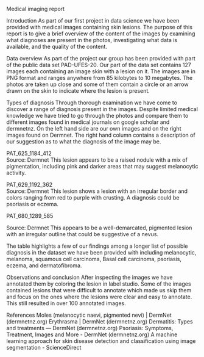 Medical imaging report

Introduction
As part of our first project in data science we have been provided with medical images containing skin lesions. The purpose of this report is to give a brief overview of the content of the images by examining what diagnoses are present in the photos, investigating what data is available, and the quality of the content.

Data overview
As part of the project our group has been provided with part of the public data set PAD-UFES-20. Our part of the data set contains 127 images each containing an image skin with a lesion on it. The images are in PNG format and ranges anywhere from 85 kilobytes to 10 megabytes. The photos are taken up close and some of them contain a circle or an arrow drawn on the skin to indicate where the lesion is present.

Types of diagnosis
Through thorough examination we have come to discover a range of diagnosis present in the images. Despite limited medical knowledge we have tried to go through the photos and compare them to different images found in medical journals on google scholar and dermnetnz. On the left hand side are our own images and on the right images found on Dermnet. The right hand column contains a description of our suggestion as to what the diagnosis of the image may be. 

 
PAT_625_1184_412	 
Source: Dermnet	This lesion appears to be a raised nodule with a mix of pigmentation, including pink and darker areas that may suggest melanocytic activity.
 
PAT_629_1192_362	 
Source: Dermnet	This lesion shows a lesion with an irregular border and colors ranging from red to purple with crusting. A diagnosis could be psoriasis or eczema.
 
PAT_680_1289_585
	 
Source: Dermnet	This appears to be a well-demarcated, pigmented lesion with an irregular outline that could be suggestive of a nevus.

The table highlights a few of our findings among a longer list of possible diagnosis in the dataset we have been provided with including melanocytic, melanoma, squamous cell carcinoma, Basal cell carcinoma, psoriasis, eczema, and dermatofibroma. 

Observations and conclusion
After inspecting the images we have annotated them by coloring the lesion in label studio. Some of the images contained lesions that were difficult to annotate which made us skip them and focus on the ones where the lesions were clear and easy to annotate. This still resulted in over 100 annotated images. 

References 
Moles (melanocytic naevi, pigmented nevi) | DermNet (dermnetnz.org)
Erythrasma | DermNet (dermnetnz.org)
Dermatitis: Types and treatments — DermNet (dermnetnz.org)
Psoriasis: Symptoms, Treatment, Images and More - DermNet (dermnetnz.org)
A machine learning approach for skin disease detection and classification using image segmentation - ScienceDirect






